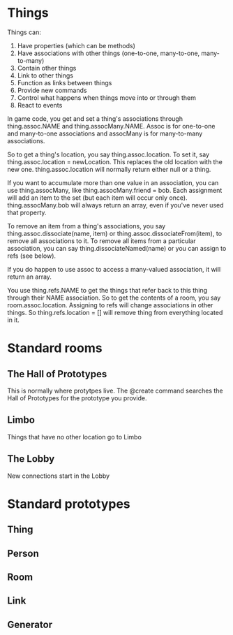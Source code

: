 # Things

Things can:

1. Have properties (which can be methods)
2. Have associations with other things (one-to-one, many-to-one, many-to-many)
3. Contain other things
4. Link to other things
5. Function as links between things
6. Provide new commands
7. Control what happens when things move into or through them
8. React to events

In game code, you get and set a thing's associations through thing.assoc.NAME and thing.assocMany.NAME.
Assoc is for one-to-one and many-to-one associations and assocMany is for many-to-many associations.

So to get a thing's location, you say thing.assoc.location. To set it, say
thing.assoc.location = newLocation. This replaces the old location with the new one.
thing.assoc.location will normally return either null or a thing.

If you want to accumulate more than one value in an association, you can use thing.assocMany, like
thing.assocMany.friend = bob. Each assignment will add an item to the set (but each item will occur
only once). thing.assocMany.bob will always return an array, even if you've never used that property.

To remove an item from a thing's associations, you say thing.assoc.dissociate(name, item) or
thing.assoc.dissociateFrom(item), to remove all associations to it. To remove all items from a
particular association, you can say thing.dissociateNamed(name) or you can assign to refs (see
below).

If you do happen to use assoc to access a many-valued association, it will return an array.

You use thing.refs.NAME to get the things that refer back to this thing through their NAME association.
So to get the contents of a room, you say room.assoc.location. Assigning to refs will change
associations in other things. So thing.refs.location = [] will remove thing from everything located in
it.

# Standard rooms

## The Hall of Prototypes
This is normally where protytpes live. The @create command searches the Hall of Prototypes for the
prototype you provide.

## Limbo
Things that have no other location go to Limbo

## The Lobby
New connections start in the Lobby

# Standard prototypes

## Thing

## Person

## Room

## Link

## Generator

